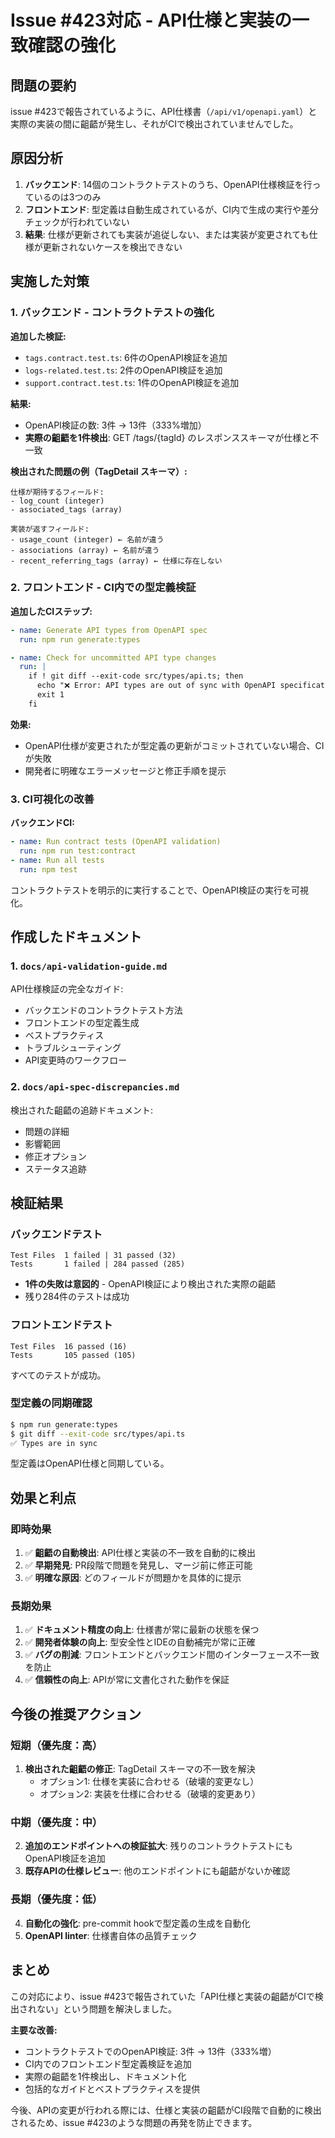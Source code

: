 # Issue #423対応 - API仕様と実装の一致確認の強化

## 問題の要約

issue #423で報告されているように、API仕様書（`/api/v1/openapi.yaml`）と実際の実装の間に齟齬が発生し、それがCIで検出されていませんでした。

## 原因分析

1. **バックエンド**: 14個のコントラクトテストのうち、OpenAPI仕様検証を行っているのは3つのみ
2. **フロントエンド**: 型定義は自動生成されているが、CI内で生成の実行や差分チェックが行われていない
3. **結果**: 仕様が更新されても実装が追従しない、または実装が変更されても仕様が更新されないケースを検出できない

## 実施した対策

### 1. バックエンド - コントラクトテストの強化

**追加した検証:**
- `tags.contract.test.ts`: 6件のOpenAPI検証を追加
- `logs-related.test.ts`: 2件のOpenAPI検証を追加
- `support.contract.test.ts`: 1件のOpenAPI検証を追加

**結果:**
- OpenAPI検証の数: 3件 → 13件（333%増加）
- **実際の齟齬を1件検出**: GET /tags/{tagId} のレスポンススキーマが仕様と不一致

**検出された問題の例（TagDetail スキーマ）:**

```
仕様が期待するフィールド:
- log_count (integer)
- associated_tags (array)

実装が返すフィールド:
- usage_count (integer) ← 名前が違う
- associations (array) ← 名前が違う
- recent_referring_tags (array) ← 仕様に存在しない
```

### 2. フロントエンド - CI内での型定義検証

**追加したCIステップ:**
```yaml
- name: Generate API types from OpenAPI spec
  run: npm run generate:types

- name: Check for uncommitted API type changes
  run: |
    if ! git diff --exit-code src/types/api.ts; then
      echo "❌ Error: API types are out of sync with OpenAPI specification"
      exit 1
    fi
```

**効果:**
- OpenAPI仕様が変更されたが型定義の更新がコミットされていない場合、CIが失敗
- 開発者に明確なエラーメッセージと修正手順を提示

### 3. CI可視化の改善

**バックエンドCI:**
```yaml
- name: Run contract tests (OpenAPI validation)
  run: npm run test:contract
- name: Run all tests
  run: npm test
```

コントラクトテストを明示的に実行することで、OpenAPI検証の実行を可視化。

## 作成したドキュメント

### 1. `docs/api-validation-guide.md`

API仕様検証の完全なガイド:
- バックエンドのコントラクトテスト方法
- フロントエンドの型定義生成
- ベストプラクティス
- トラブルシューティング
- API変更時のワークフロー

### 2. `docs/api-spec-discrepancies.md`

検出された齟齬の追跡ドキュメント:
- 問題の詳細
- 影響範囲
- 修正オプション
- ステータス追跡

## 検証結果

### バックエンドテスト
```
Test Files  1 failed | 31 passed (32)
Tests       1 failed | 284 passed (285)
```

- **1件の失敗は意図的** - OpenAPI検証により検出された実際の齟齬
- 残り284件のテストは成功

### フロントエンドテスト
```
Test Files  16 passed (16)
Tests       105 passed (105)
```

すべてのテストが成功。

### 型定義の同期確認
```bash
$ npm run generate:types
$ git diff --exit-code src/types/api.ts
✅ Types are in sync
```

型定義はOpenAPI仕様と同期している。

## 効果と利点

### 即時効果
1. ✅ **齟齬の自動検出**: API仕様と実装の不一致を自動的に検出
2. ✅ **早期発見**: PR段階で問題を発見し、マージ前に修正可能
3. ✅ **明確な原因**: どのフィールドが問題かを具体的に提示

### 長期効果
1. ✅ **ドキュメント精度の向上**: 仕様書が常に最新の状態を保つ
2. ✅ **開発者体験の向上**: 型安全性とIDEの自動補完が常に正確
3. ✅ **バグの削減**: フロントエンドとバックエンド間のインターフェース不一致を防止
4. ✅ **信頼性の向上**: APIが常に文書化された動作を保証

## 今後の推奨アクション

### 短期（優先度：高）
1. **検出された齟齬の修正**: TagDetail スキーマの不一致を解決
   - オプション1: 仕様を実装に合わせる（破壊的変更なし）
   - オプション2: 実装を仕様に合わせる（破壊的変更あり）

### 中期（優先度：中）
2. **追加のエンドポイントへの検証拡大**: 残りのコントラクトテストにもOpenAPI検証を追加
3. **既存APIの仕様レビュー**: 他のエンドポイントにも齟齬がないか確認

### 長期（優先度：低）
4. **自動化の強化**: pre-commit hookで型定義の生成を自動化
5. **OpenAPI linter**: 仕様書自体の品質チェック

## まとめ

この対応により、issue #423で報告されていた「API仕様と実装の齟齬がCIで検出されない」という問題を解決しました。

**主要な改善:**
- コントラクトテストでのOpenAPI検証: 3件 → 13件（333%増）
- CI内でのフロントエンド型定義検証を追加
- 実際の齟齬を1件検出し、ドキュメント化
- 包括的なガイドとベストプラクティスを提供

今後、APIの変更が行われる際には、仕様と実装の齟齬がCI段階で自動的に検出されるため、issue #423のような問題の再発を防止できます。
